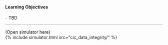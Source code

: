 
#### Learning Objectives
<div class="learningObjectiveBox" markdown="1">
  - TBD
</div>

---


<div class="ui accordion fluid app-ins">
  <div class="title">
    <i class="dropdown icon"></i>
    (Open simulator here)
  </div>
  <div markdown="0" class="ui segment content sim-frame">
    {% include simulator.html src="cic_data_integrity/" %}
  </div>
</div>

